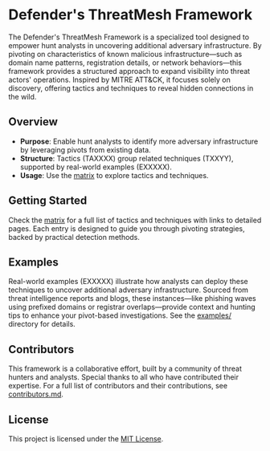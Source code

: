 # Defender's ThreatMesh Framework

The Defender's ThreatMesh Framework is a specialized tool designed to empower hunt analysts in uncovering additional adversary infrastructure. By pivoting on characteristics of known malicious infrastructure—such as domain name patterns, registration details, or network behaviors—this framework provides a structured approach to expand visibility into threat actors' operations. Inspired by MITRE ATT&CK, it focuses solely on discovery, offering tactics and techniques to reveal hidden connections in the wild.

## Overview
- **Purpose**: Enable hunt analysts to identify more adversary infrastructure by leveraging pivots from existing data.
- **Structure**: Tactics (TAXXXX) group related techniques (TXXYY), supported by real-world examples (EXXXXX).
- **Usage**: Use the [matrix](matrix.md) to explore tactics and techniques.

## Getting Started
Check the [matrix](matrix.md) for a full list of tactics and techniques with links to detailed pages. Each entry is designed to guide you through pivoting strategies, backed by practical detection methods.

## Examples
Real-world examples (EXXXXX) illustrate how analysts can deploy these techniques to uncover additional adversary infrastructure. Sourced from threat intelligence reports and blogs, these instances—like phishing waves using prefixed domains or registrar overlaps—provide context and hunting tips to enhance your pivot-based investigations. See the [examples/](examples/) directory for details.

## Contributors
This framework is a collaborative effort, built by a community of threat hunters and analysts. Special thanks to all who have contributed their expertise. For a full list of contributors and their contributions, see [contributors.md](contributors.md).

## License
This project is licensed under the [MIT License](LICENSE).

